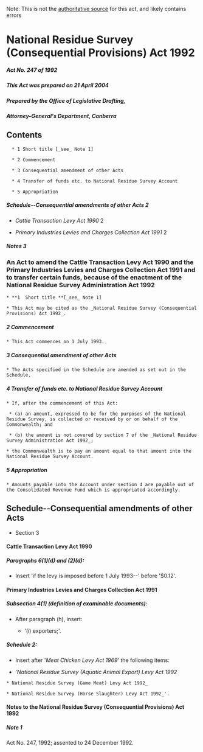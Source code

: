 Note: This is not the [authoritative source](https://www.comlaw.gov.au/Details/C2004C00781) for this act, and likely contains errors

# National Residue Survey (Consequential Provisions) Act 1992

##### Act No. 247 of 1992

##### This Act was prepared on 21 April 2004

##### Prepared by the Office of Legislative Drafting,
##### Attorney-General's Department, Canberra


## Contents

      * 1 Short title [_see_ Note 1] 

      * 2 Commencement 

      * 3 Consequential amendment of other Acts 

      * 4 Transfer of funds etc. to National Residue Survey Account 

      * 5 Appropriation 

##### Schedule--Consequential amendments of other Acts	2

  * _Cattle Transaction Levy Act 1990_	2

  * _Primary Industries Levies and Charges Collection Act 1991_	2

##### Notes	3

### An Act to amend the Cattle Transaction Levy Act 1990 and the Primary Industries Levies and Charges Collection Act 1991 and to transfer certain funds, because of the enactment of the National Residue Survey Administration Act 1992

    * **1  Short title **[_see_ Note 1]

    * This Act may be cited as the _National Residue Survey (Consequential Provisions) Act 1992_.

##### 2  Commencement

    * This Act commences on 1 July 1993.

##### 3  Consequential amendment of other Acts

    * The Acts specified in the Schedule are amended as set out in the Schedule.

##### 4  Transfer of funds etc. to National Residue Survey Account

    * If, after the commencement of this Act:

     * (a) an amount, expressed to be for the purposes of the National Residue Survey, is collected or received by or on behalf of the Commonwealth; and

     * (b) the amount is not covered by section 7 of the _National Residue Survey Administration Act 1992_;

    * the Commonwealth is to pay an amount equal to that amount into the National Residue Survey Account.

##### 5  Appropriation

    * Amounts payable into the Account under section 4 are payable out of the Consolidated Revenue Fund which is appropriated accordingly.

## Schedule--Consequential amendments of other Acts

  * Section 3 

#### Cattle Transaction Levy Act 1990

##### Paragraphs 6(1)(d) and (2)(d):

  * Insert 'if the levy is imposed before 1 July 1993--' before '$0.12'.

#### Primary Industries Levies and Charges Collection Act 1991

##### Subsection 4(1) (definition of examinable documents):

  * After paragraph (h), insert:

     * '(i)	exporters;'.

##### Schedule 2: 

  * Insert after '_Meat Chicken Levy Act 1969_' the following items:

   * '_National Residue Survey (Aquatic Animal Export) Levy Act 1992_

    * National Residue Survey (Game Meat) Levy Act 1992_

    * National Residue Survey (Horse Slaughter) Levy Act 1992_'.

#### Notes to the National Residue Survey (Consequential Provisions) Act 1992

##### Note 1

Act No. 247, 1992; assented to 24 December 1992.

